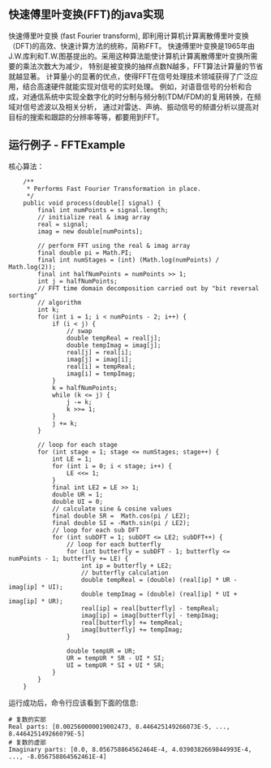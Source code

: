 ## 快速傅里叶变换(FFT)的java实现
快速傅里叶变换 (fast Fourier transform), 即利用计算机计算离散傅里叶变换（DFT)的高效、快速计算方法的统称，简称FFT。
快速傅里叶变换是1965年由J.W.库利和T.W.图基提出的。采用这种算法能使计算机计算离散傅里叶变换所需要的乘法次数大为减少，
特别是被变换的抽样点数N越多，FFT算法计算量的节省就越显著。
计算量小的显著的优点，使得FFT在信号处理技术领域获得了广泛应用，结合高速硬件就能实现对信号的实时处理。
例如，对语音信号的分析和合成，对通信系统中实现全数字化的时分制与频分制(TDM/FDM)的复用转换，在频域对信号滤波以及相关分析，
通过对雷达、声纳、振动信号的频谱分析以提高对目标的搜索和跟踪的分辨率等等，都要用到FFT。


## 运行例子 - FFTExample

核心算法：
```text
	/**
	 * Performs Fast Fourier Transformation in place.
	 */
	public void process(double[] signal) {
		final int numPoints = signal.length;
		// initialize real & imag array
		real = signal;
    	imag = new double[numPoints];

		// perform FFT using the real & imag array
		final double pi = Math.PI;
		final int numStages = (int) (Math.log(numPoints) / Math.log(2));
		final int halfNumPoints = numPoints >> 1;
		int j = halfNumPoints;
		// FFT time domain decomposition carried out by "bit reversal sorting"
		// algorithm
		int k;
		for (int i = 1; i < numPoints - 2; i++) {
			if (i < j) {
				// swap
				double tempReal = real[j];
				double tempImag = imag[j];
				real[j] = real[i];
				imag[j] = imag[i];
				real[i] = tempReal;
				imag[i] = tempImag;
			}
			k = halfNumPoints;
			while (k <= j) {
				j -= k;
				k >>= 1;
			}
			j += k;
		}

		// loop for each stage
		for (int stage = 1; stage <= numStages; stage++) {
			int LE = 1;
			for (int i = 0; i < stage; i++) {
				LE <<= 1;
			}
            final int LE2 = LE >> 1;
			double UR = 1;
			double UI = 0;
			// calculate sine & cosine values
			final double SR =  Math.cos(pi / LE2);
            final double SI = -Math.sin(pi / LE2);
			// loop for each sub DFT
			for (int subDFT = 1; subDFT <= LE2; subDFT++) {
				// loop for each butterfly
				for (int butterfly = subDFT - 1; butterfly <= numPoints - 1; butterfly += LE) {
					int ip = butterfly + LE2;
					// butterfly calculation
					double tempReal = (double) (real[ip] * UR - imag[ip] * UI);
					double tempImag = (double) (real[ip] * UI + imag[ip] * UR);
					real[ip] = real[butterfly] - tempReal;
					imag[ip] = imag[butterfly] - tempImag;
					real[butterfly] += tempReal;
					imag[butterfly] += tempImag;
				}

				double tempUR = UR;
				UR = tempUR * SR - UI * SI;
				UI = tempUR * SI + UI * SR;
			}
		}
	}

````

运行成功后，命令行应该看到下面的信息:
```text
# 复数的实部
Real parts: [0.002560000019002473, 8.446425149266073E-5, ..., 8.446425149266079E-5]
# 复数的虚部
Imaginary parts: [0.0, 8.056758864562464E-4, 4.0390382669844993E-4, ..., -8.056758864562461E-4]

```
